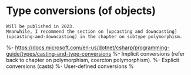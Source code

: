# Type conversions (of objects)

```{warning}
Will be published in 2023.
Meanwhile, I recommend the section on [upcasting and downcasting](upcasting-and-downcasting) in the chapter on subtype polymorphism.
```

%- https://docs.microsoft.com/en-us/dotnet/csharp/programming-guide/types/casting-and-type-conversions
%- Implicit conversions (refer back to chapter on polymorphism, coercion polymorphism).
%- Explicit conversions (casts)
%- User-defined conversions
%
